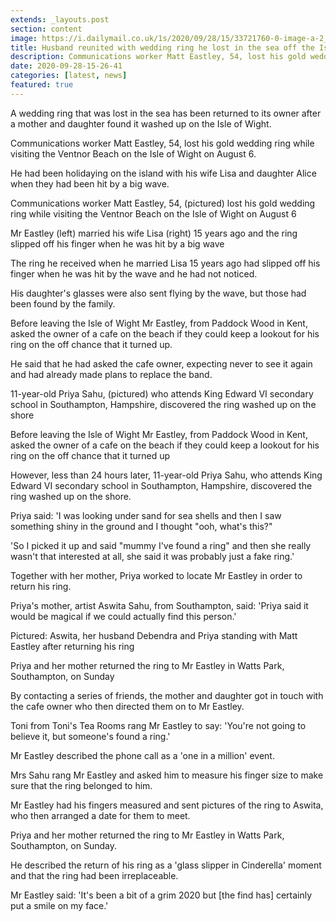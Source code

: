 ```yaml
---
extends: _layouts.post
section: content
image: https://i.dailymail.co.uk/1s/2020/09/28/15/33721760-0-image-a-2_1601302599995.jpg 
title: Husband reunited with wedding ring he lost in the sea off the Isle of Wight 
description: Communications worker Matt Eastley, 54, lost his gold wedding ring while visiting the Ventnor Beach on the Isle of Wight on August 6 with his family when he was hit by a big wave. 
date: 2020-09-28-15-26-41 
categories: [latest, news] 
featured: true 
--- 
```

A wedding ring that was lost in the sea has been returned to its owner after a mother and daughter found it washed up on the Isle of Wight.

Communications worker Matt Eastley, 54, lost his gold wedding ring while visiting the Ventnor Beach on the Isle of Wight on August 6.

He had been holidaying on the island with his wife Lisa and daughter Alice when they had been hit by a big wave.

Communications worker Matt Eastley, 54, (pictured) lost his gold wedding ring while visiting the Ventnor Beach on the Isle of Wight on August 6

Mr Eastley (left) married his wife Lisa (right) 15 years ago and the ring slipped off his finger when he was hit by a big wave

The ring he received when he married Lisa 15 years ago had slipped off his finger when he was hit by the wave and he had not noticed.

His daughter's glasses were also sent flying by the wave, but those had been found by the family. 

Before leaving the Isle of Wight Mr Eastley, from Paddock Wood in Kent, asked the owner of a cafe on the beach if they could keep a lookout for his ring on the off chance that it turned up.

He said that he had asked the cafe owner, expecting never to see it again and had already made plans to replace the band.  

11-year-old Priya Sahu, (pictured) who attends King Edward VI secondary school in Southampton, Hampshire, discovered the ring washed up on the shore

Before leaving the Isle of Wight Mr Eastley, from Paddock Wood in Kent, asked the owner of a cafe on the beach if they could keep a lookout for his ring on the off chance that it turned up

However, less than 24 hours later, 11-year-old Priya Sahu, who attends King Edward VI secondary school in Southampton, Hampshire, discovered the ring washed up on the shore.

Priya said: 'I was looking under sand for sea shells and then I saw something shiny in the ground and I thought "ooh, what's this?"

'So I picked it up and said "mummy I've found a ring" and then she really wasn't that interested at all, she said it was probably just a fake ring.'

Together with her mother, Priya worked to locate Mr Eastley in order to return his ring.

Priya's mother, artist Aswita Sahu, from Southampton, said: 'Priya said it would be magical if we could actually find this person.' 

Pictured: Aswita, her husband Debendra and Priya standing with Matt Eastley after returning his ring

Priya and her mother returned the ring to Mr Eastley in Watts Park, Southampton, on Sunday

By contacting a series of friends, the mother and daughter got in touch with the cafe owner who then directed them on to Mr Eastley. 

Toni from Toni's Tea Rooms rang Mr Eastley to say: 'You're not going to believe it, but someone's found a ring.'

Mr Eastley described the phone call as a 'one in a million' event. 

Mrs Sahu rang Mr Eastley and asked him to measure his finger size to make sure that the ring belonged to him.

Mr Eastley had his fingers measured and sent pictures of the ring to Aswita, who then arranged a date for them to meet.

Priya and her mother returned the ring to Mr Eastley in Watts Park, Southampton, on Sunday.

He described the return of his ring as a 'glass slipper in Cinderella' moment and that the ring had been irreplaceable.

Mr Eastley said: 'It's been a bit of a grim 2020 but [the find has] certainly put a smile on my face.' 

